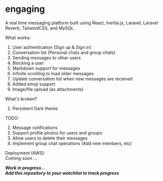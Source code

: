 # engaging
A real time messaging platform built using React, Inertia.js, Laravel, Laravel Reverb, TailwindCSS, and MySQL

What works:
1) User authentication (Sign up & Sign in)
2) Conversation list (Personal chats and group chats)
3) Sending messages to other users
4) Blocking a user
5) Markdown support for messages
6) Infinite scrolling to load older messages
7) Update conversation list when new messages are received
8) Added emoji support
9) Image/file upload (as attachments)

What's broken?
1) Persistent Dark theme

TODO:
1) Message notifications
2) Support profile photos for users and groups
3) Allow users to delete their messages
4) Implement group chat operations (Add new members, etc)

Deployment (AWS): \
*Coming soon ...*

***Work in progress...*** \
***Add this repository to your watchlist to track progress***
